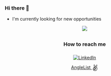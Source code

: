 ### Hi there 👋

- I'm currently looking for new opportunities

<div align="center">
  <img align="center" src="https://github-readme-stats.vercel.app/api?username=Abdusaid10&include_all_commits=true&count_private=true&show_icons=true&line_height=20&title_color=7A7ADB&icon_color=2234AE&text_color=D3D3D3&bg_color=0,000000,130F40">
</div>

<br />

<div align="center">
  <h3 align="center" style="padding: 10px; margin: 5px">How to reach me</h3>

  <a href="https://www.linkedin.com/in/abdusaid" 
    target="_blank"
    style="padding: 10px; margin: 5px">
      <img src="https://img.shields.io/badge/LinkedIn-%230077B5.svg?&style=flat-square&logo=linkedin&logoColor=white" 
        alt="LinkedIn">
  </a>

  <a 
    href="https://angel.co/u/abdusaid-abdurasulov"
    align="center"
    style="padding: 10px; margin: 5px">
    AngleList
    <svg xmlns="http://www.w3.org/2000/svg" 
      style="width: 20; height: 20; vertical-align: middle"
      viewBox="0 0 21.9 31.4">
      <path d="M18.3 13.4c1.3.2 2.2.8 2.7 1.6s.8 2.2.8 4c0 3.6-1.1 6.6-3.3 8.9-2.2 2.3-5 3.5-8.4 3.5-1.3 0-2.6-.2-3.9-.7-1.3-.5-2.3-1.2-3.2-2-1-.9-1.8-2-2.3-3-.4-1.1-.7-2.2-.7-3.3 0-1.2.3-2.2.8-2.9.5-.7 1.4-1.1 2.5-1.4-.2-.5-.4-.9-.5-1.3-.1-.3-.2-.6-.2-.8 0-.6.3-1.3 1-2s1.3-1 1.9-1c.3 0 .5 0 .8.1.3.1.6.2 1 .5-.9-3-1.8-5.5-2.3-7.2-.5-1.7-.7-2.8-.7-3.5 0-.9.2-1.6.7-2.1C5.4.3 6.1 0 6.9 0c1.3 0 3 3 5.1 9.1.4 1 .6 1.8.8 2.4.2-.4.4-1.1.7-1.9 2.1-6 3.9-9 5.3-9 .7 0 1.3.2 1.8.7.4.5.7 1.2.7 2 0 .6-.2 1.8-.7 3.5-.6 1.7-1.3 3.9-2.3 6.6zM2.9 22.2c.2.2.5.6.8 1.1.9 1.3 1.8 2 2.6 2 .3 0 .5-.1.7-.3.2-.2.3-.4.3-.5 0-.2-.1-.6-.4-1.1-.3-.5-.7-1.1-1.2-1.7-.6-.7-1.1-1.3-1.4-1.6-.4-.3-.7-.5-.9-.5-.5 0-1 .3-1.4.8-.4.5-.6 1.2-.6 1.9 0 .6.1 1.2.4 2 .3.7.7 1.5 1.3 2.2.9 1 1.9 1.9 3.2 2.5 1.3.6 2.6.9 4.2.9 2.8 0 5.1-1 7-3.1 1.9-2.1 2.8-4.7 2.8-7.9 0-1-.1-1.7-.2-2.3-.1-.6-.4-1-.7-1.2-.6-.5-1.7-.9-3.4-1.3s-3.5-.6-5.3-.6c-.5 0-.9.1-1.1.3-.2.2-.3.5-.3.9 0 1 .5 1.7 1.6 2.1 1.1.4 2.9.7 5.3.7h.9c.2 0 .4.1.5.2.1.2.2.4.2.7-.2.2-.7.5-1.5.8-.8.3-1.3.6-1.7.9-.9.6-1.6 1.4-2.1 2.3-.5.9-.8 1.7-.8 2.5 0 .5.1 1 .3 1.7.2.7.3 1.1.3 1.2v.4c-.6 0-1.1-.4-1.5-1.1-.4-.7-.5-1.6-.5-2.8v-.2c-.1.1-.2.2-.3.2-.1 0-.2.1-.4.1h-.4c-.1 0-.2-.1-.4-.1 0 .2.1.3.1.5v.4c0 .5-.2 1-.6 1.4-.4.4-.9.6-1.5.6-.9 0-1.8-.4-2.8-1.3-.9-.9-1.4-1.7-1.4-2.6 0-.2 0-.3.1-.4 0-.5.1-.6.2-.7zm6.5.5c.2 0 .5-.1.7-.3.2-.2.3-.5.3-.7 0-.3-.2-.9-.6-1.9-.4-1-.9-2-1.5-2.9-.4-.7-.9-1.3-1.3-1.6-.4-.4-.8-.5-1.2-.5-.3 0-.6.2-1 .6-.4.4-.5.7-.5 1.1 0 .3.2.9.5 1.6.4.7.8 1.4 1.4 2.2.6.8 1.2 1.5 1.8 2 .6.2 1 .4 1.4.4zm2.1-10.4L9.1 5.6c-.6-1.7-1-2.9-1.4-3.4-.3-.5-.6-.8-1-.8-.3 0-.5.1-.7.3-.3.3-.4.6-.4 1 0 .7.3 1.8.8 3.4.5 1.6 1.3 3.8 2.3 6.4.1-.2.2-.3.4-.3.2-.1.4-.1.6-.1h.5c.3.1.7.1 1.3.2zm2.4 6.5c-.6 0-1.2-.1-1.8-.2-.6-.1-1.1-.2-1.6-.4.2.5.4.9.6 1.4.2.5.3.9.4 1.4.3-.4.7-.8 1.1-1.2.5-.4.9-.7 1.3-1zm2.9-5.8c1-2.6 1.7-4.8 2.3-6.5.5-1.7.8-2.7.8-3.1 0-.4-.1-.7-.3-1-.2-.2-.4-.3-.7-.3-.4 0-.8.3-1.2 1-.4.7-.9 1.7-1.4 3.2l-2.2 6.2 2.7.5z"></path>
    </svg>
</a>

</div>

<!--
**Abdusaid10/Abdusaid10** is a ✨ _special_ ✨ repository because its `README.md` (this file) appears on your GitHub profile.

Here are some ideas to get you started:

- 🔭 I’m currently working on ...
- 🌱 I’m currently learning ...
- 👯 I’m looking to collaborate on ...
- 🤔 I’m looking for help with ...
- 💬 Ask me about ...
- 📫 How to reach me: ...
- 😄 Pronouns: ...
- ⚡ Fun fact: ...
-->
